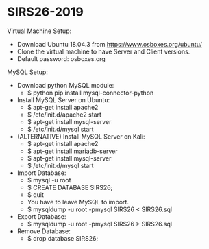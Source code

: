 # SIRS26-2019

Virtual Machine Setup:
- Download Ubuntu 18.04.3 from https://www.osboxes.org/ubuntu/
- Clone the virtual machine to have Server and Client versions.
- Default password: osboxes.org

MySQL Setup:
- Download python MySQL module: 
	- $ python pip install mysql-connector-python
- Install MySQL Server on Ubuntu: 
	- $ apt-get install apache2
	- $ /etc/init.d/apache2 start
	- $ apt-get install mysql-server
	- $ /etc/init.d/mysql start
- (ALTERNATIVE) Install MySQL Server on Kali: 
	- $ apt-get install apache2
	- $ apt-get install mariadb-server
	- $ apt-get install mysql-server
	- $ /etc/init.d/mysql start
- Import Database:
	- $ mysql -u root
	- $ CREATE DATABASE SIRS26;
	- $ quit
	- You have to leave MySQL to import.
	- $ mysqldump -u root -pmysql SIRS26 < SIRS26.sql
- Export Database:
	- $ mysqldump -u root -pmysql SIRS26 > SIRS26.sql
- Remove Database:
	- $ drop database SIRS26;


